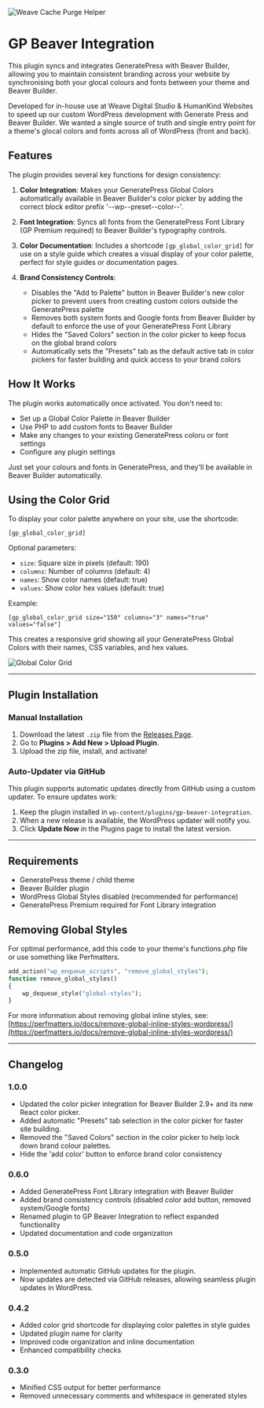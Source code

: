 ![Weave Cache Purge Helper](https://weave-hk-github.b-cdn.net/weave/plugin-header.png)

# GP Beaver Integration
This plugin syncs and integrates GeneratePress with Beaver Builder, allowing you to maintain consistent branding across your website by synchronising both your glocal colours and fonts between your theme and Beaver Builder.

Developed for in-house use at Weave Digital Studio & HumanKind Websites to speed up our custom WordPress development with Generate Press and Beaver Builder. We wanted a single source of truth and single entry point for a theme's glocal colors and fonts across all of WordPress (front and back).

## Features

The plugin provides several key functions for design consistency:

1. **Color Integration**: Makes your GeneratePress Global Colors automatically available in Beaver Builder's color picker by adding the correct block editor prefix '--wp--preset--color--'.

2. **Font Integration**: Syncs all fonts from the GeneratePress Font Library (GP Premium required) to Beaver Builder's typography controls.

3. **Color Documentation**: Includes a shortcode `[gp_global_color_grid]` for use on a style guide which creates a visual display of your color palette, perfect for style guides or documentation pages.

4. **Brand Consistency Controls**: 
   - Disables the "Add to Palette" button in Beaver Builder's new color picker to prevent users from creating custom colors outside the GeneratePress palette
   - Removes both system fonts and Google fonts from Beaver Builder by default to enforce the use of your GeneratePress Font Library
   - Hides the "Saved Colors" section in the color picker to keep focus on the global brand colors
   - Automatically sets the "Presets" tab as the default active tab in color pickers for faster building and quick access to your brand colors

## How It Works

The plugin works automatically once activated. You don't need to:

- Set up a Global Color Palette in Beaver Builder
- Use PHP to add custom fonts to Beaver Builder
- Make any changes to your existing GeneratePress coloru or font settings
- Configure any plugin settings 

Just set your colours and fonts in GeneratePress, and they'll be available in Beaver Builder automatically.

## Using the Color Grid

To display your color palette anywhere on your site, use the shortcode:

```
[gp_global_color_grid]
```

Optional parameters:
- `size`: Square size in pixels (default: 190)
- `columns`: Number of columns (default: 4)
- `names`: Show color names (default: true)
- `values`: Show color hex values (default: true)

Example:
```
[gp_global_color_grid size="150" columns="3" names="true" values="false"]
```

This creates a responsive grid showing all your GeneratePress Global Colors with their names, CSS variables, and hex values.

![Global Color Grid](https://weave-hk-github.b-cdn.net/screens/global-color-grid.png)

---

## Plugin Installation  

### Manual Installation  
1. Download the latest `.zip` file from the [Releases Page](https://github.com/weavedigitalstudio/gp-beaver-integration/releases).  
2. Go to **Plugins > Add New > Upload Plugin**.  
3. Upload the zip file, install, and activate!  

### Auto-Updater via GitHub  
This plugin supports automatic updates directly from GitHub using a custom updater. To ensure updates work:  
1. Keep the plugin installed in `wp-content/plugins/gp-beaver-integration`.  
2. When a new release is available, the WordPress updater will notify you.  
3. Click **Update Now** in the Plugins page to install the latest version.

---

## Requirements

- GeneratePress theme / child theme
- Beaver Builder plugin
- WordPress Global Styles disabled (recommended for performance)
- GeneratePress Premium required for Font Library integration

## Removing Global Styles

For optimal performance, add this code to your theme's functions.php file or use something like Perfmatters.

```php
add_action("wp_enqueue_scripts", "remove_global_styles");
function remove_global_styles()
{
	wp_dequeue_style("global-styles");
}
```

For more information about removing global inline styles, see:
[https://perfmatters.io/docs/remove-global-inline-styles-wordpress/](https://perfmatters.io/docs/remove-global-inline-styles-wordpress/)

---

## Changelog

### 1.0.0
- Updated the color picker integration for Beaver Builder 2.9+ and its new React color picker.
- Added automatic "Presets" tab selection in the color picker for faster site building.
- Removed the "Saved Colors" section in the color picker to help lock down brand colour palettes.
- Hide the 'add color' button to enforce brand color consistency

### 0.6.0
- Added GeneratePress Font Library integration with Beaver Builder
- Added brand consistency controls (disabled color add button, removed system/Google fonts)
- Renamed plugin to GP Beaver Integration to reflect expanded functionality
- Updated documentation and code organization

### 0.5.0
- Implemented automatic GitHub updates for the plugin.
- Now updates are detected via GitHub releases, allowing seamless plugin updates in WordPress.

### 0.4.2
- Added color grid shortcode for displaying color palettes in style guides
- Updated plugin name for clarity
- Improved code organization and inline documentation
- Enhanced compatibility checks

### 0.3.0
- Minified CSS output for better performance
- Removed unnecessary comments and whitespace in generated styles
